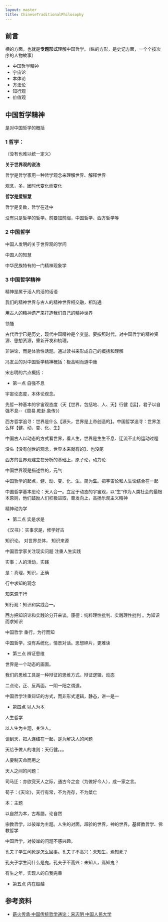 ```yaml
---
layout: master
title: ChineseTraditionalPhilosophy
---
```


## 前言

横的方面，也就是**专题形式**理解中国哲学。（纵的方形，是史记方面，一个个按次序的人物故事）

- 中国哲学精神
- 宇宙论
- 本体论
- 方法论
- 知行观
- 价值观

## 中国哲学精神

是对中国哲学的概括

### 1 哲学：

（没有也难以统一定义）

**关于世界观的说法**

哲学是哲学家用一种哲学观念来理解世界、解释世界

观念，多，因时代变化而变化


**哲学是爱智慧**

哲学是复数，哲学在途中

没有只是哲学的哲学。前要加前缀，中国哲学、西方哲学等

### 2 中国哲学

中国人发明的关于世界观的学问

中国人的知慧

中华民族特有的一门精神现象学

### 3 中国哲学精神

精神是属于活人的活的话语

我们的精神世界与古人的精神世界相交融，相沟通

用古人的精神遗产来打造我们自己的精神世界

领悟

古代哲学已是历史，现代中国精神是个变量。要按照时代，对中国哲学的精神资源、思想资源，重新开发和梳理。

非讲论，而是体验性话题。通过读书来形成自己的概括和理解

冯友兰的对中国哲学精神概括：极高明而道中庸

宋志明的六点概括：

- 第一点 自强不息

宇宙论态度，本体论观念。

先哲一种基本的宇宙观态度（天【世界，包括地、人、天】行健【运】，君子以自强不息--《周易.乾卦.象传》）

西方哲学追寻：世界是什么【源头，世界是上帝创造的】。中国哲学追寻：世界怎么样【健、动、变、化、生】

中国古人以动态的方式看世界，看人生，世界是生生不息、迂流不止的运动过程

没头【没有创世的观念，世界本来就有的】、也没尾

西方的世界观建立在分析的基础上，原子论，动力论

中国世界观是描述性的，元气

中国哲学的起点，健、动、变、化、生。简为**生**。把宇宙论和人生论结合在一起

中国哲学基本思论：天人合一。立足于动态的宇宙观，以“生”作为人类社会的最根本原则，他们鼓励人们积极进取，奋发向上，高扬乐观主义精神

精神动为学

- 第二点 实是求是

《汉书》：实事求是，修学好古

知识论。
对世界总体，
知识来源

中国哲学家关注现实问题
注重人生实践

实事：人的活动，实践

是：真理，知识，正确

行中求知的观念

知来源于行

知行观：知识和实践合一。

西方把知识论和实践论分开来谈。康德：纯粹理性批判、实践理性批判
。为知识而求知识

中国哲学 重行。为行而知

中国哲学，没有系统化，情景对话。思想碎片，更难读


- 第三点 辨证思维

世界是一个动态的画面。

我们的思维工具是一种辩证的思维方式。辩证逻辑，动态

二点论，正、反两面。一阴一阳之谓道。

中国哲学注重辩证的方式，而非形式逻辑，静态，讲一是一

- 第四点 以人为本

人生哲学

以人生为主题，关注人。

谈到天，把人连结在一起，是为解决人的问题

天给予做人的准则：天行健。。。

人要制天命而用之

天人之间的问题：

司马迁：亦欲究天人之际，通古今之变（为做好今人），成一家之言。

荀子：《天论》，天行有常，不为尧存，不为桀亡

本：主题

以自然为本，古希腊。论自然

宗教哲学，以彼岸为主题。人生的对面，超验的世界，神的世界。基督教哲学、佛教哲学

中国哲学，对彼岸的问题不感兴趣。

孔夫子学生问死是怎么回事。孔夫子不高兴：未知生，焉知死？

孔夫子学生问什么是鬼。孔夫子不高兴：未知人，焉知鬼？

有生之年，实现人的自我完善


- 第五点 内在超越


## 参考资料

* [薪火传承·中国传统哲学通论：宋志明 中国人民大学](http://video.jingpinke.com/details?uuid=8a833999-2963c98f-0129-63c98fbc-0033)
